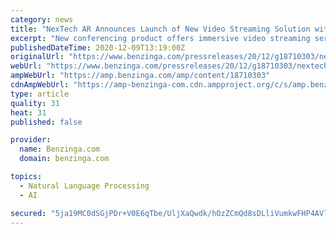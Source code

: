 ```yaml
---
category: news
title: "NexTech AR Announces Launch of New Video Streaming Solution with AI and AR Capabilities"
excerpt: "New conferencing product offers immersive video streaming services Streaming will integrate directly with existing offerings including its Virtual Experience Platform"
publishedDateTime: 2020-12-09T13:19:00Z
originalUrl: "https://www.benzinga.com/pressreleases/20/12/g18710303/nextech-ar-announces-launch-of-new-video-streaming-solution-with-ai-and-ar-capabilities"
webUrl: "https://www.benzinga.com/pressreleases/20/12/g18710303/nextech-ar-announces-launch-of-new-video-streaming-solution-with-ai-and-ar-capabilities"
ampWebUrl: "https://amp.benzinga.com/amp/content/18710303"
cdnAmpWebUrl: "https://amp-benzinga-com.cdn.ampproject.org/c/s/amp.benzinga.com/amp/content/18710303"
type: article
quality: 31
heat: 31
published: false

provider:
  name: Benzinga.com
  domain: benzinga.com

topics:
  - Natural Language Processing
  - AI

secured: "5ja19MC0dSGjPDr+V0E6qTbe/UljXaQwdk/hOzZCmQd8sDLliVumkwFHP4AVlkaiqCRcz0IGjsGs/E4GubYPvZjz2G8zzUXSMInPmKsEaNwSBUBJjHrfPTZcSxQiV/R96085OgxmPzsr6Bppwh4xvF+7/N0j7yarYJ2TwmSNmjtIZ3Wnz5Mjc0DvZqy3pvsP4OJQ9tLdwna2V/JZL0nNqT2tJjQRwRPdy5kl2uYKoA8bzYQJS5ksN5uGx+2Q3i8CR3EyJvx/8QBB+SMolWBbK6XTS/SdkrZiuk7RiV9K8CKKFEWU8VjrDjYc11eT/fGmfScobih701/2K+lhgDFRdZ07C0gykx/ljBhj2oOgVHs=;aIiK2WcdD6T7f5RNWa+mtQ=="
---
```


